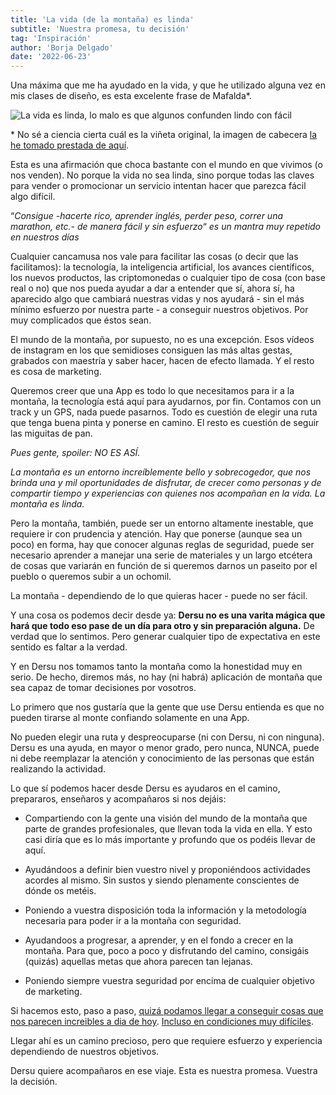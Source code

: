 ```yaml
---
title: 'La vida (de la montaña) es linda'
subtitle: 'Nuestra promesa, tu decisión'
tag: 'Inspiración'
author: 'Borja Delgado'
date: '2022-06-23'
---
```


Una máxima que me ha ayudado en la vida, y que he utilizado alguna vez en mis clases de diseño, es esta excelente frase de Mafalda*.

![La vida es linda, lo malo es que algunos confunden lindo con fácil](/images/posts/es/la-vida-es-linda/picture-01.jpg)

\* No sé a ciencia cierta cuál es la viñeta original, la imagen de cabecera [la he tomado prestada de aquí](https://twitter.com/PRedondas/status/1183393201354244096).

Esta es una afirmación que choca bastante con el mundo en que vivimos (o nos venden). No porque la vida no sea linda, sino porque todas las claves para vender o promocionar un servicio intentan hacer que parezca fácil algo difícil.

“*Consigue -hacerte rico, aprender inglés, perder peso, correr una marathon, etc.- de manera fácil y sin esfuerzo*“ *es un mantra muy repetido en nuestros días*

Cualquier cancamusa nos vale para facilitar las cosas (o decir que las facilitamos): la tecnología, la inteligencia artificial, los avances científicos, los nuevos productos, las criptomonedas o cualquier tipo de cosa (con base real o no) que nos pueda ayudar a dar a entender que sí, ahora sí, ha aparecido algo que cambiará nuestras vidas y nos ayudará - sin el más mínimo esfuerzo por nuestra parte - a conseguir nuestros objetivos. Por muy complicados que éstos sean.

El mundo de la montaña, por supuesto, no es una excepción. Esos vídeos de instagram en los que semidioses consiguen las más altas gestas, grabados con maestría y saber hacer, hacen de efecto llamada. Y el resto es cosa de marketing.

Queremos creer que una App es todo lo que necesitamos para ir a la montaña, la tecnología está aquí para ayudarnos, por fin. Contamos con un track y un GPS, nada puede pasarnos. Todo es cuestión de elegir una ruta que tenga buena pinta y ponerse en camino. El resto es cuestión de seguir las miguitas de pan.

*Pues gente, spoiler: NO ES ASÍ.*

*La montaña es un entorno increíblemente bello y sobrecogedor, que nos brinda una y mil oportunidades de disfrutar, de crecer como personas y de compartir tiempo y experiencias con quienes nos acompañan en la vida. La montaña es linda.*

Pero la montaña, también, puede ser un entorno altamente inestable, que requiere ir con prudencia y atención. Hay que ponerse (aunque sea un poco) en forma, hay que conocer algunas reglas de seguridad, puede ser necesario aprender a manejar una serie de materiales y un largo etcétera de cosas que variarán en función de si queremos darnos un paseito por el pueblo o queremos subir a un ochomil.

La montaña - dependiendo de lo que quieras hacer - puede no ser fácil.

Y una cosa os podemos decir desde ya: **Dersu no es una varita mágica que hará que todo eso pase de un día para otro y sin preparación alguna.** De verdad que lo sentimos. Pero generar cualquier tipo de expectativa en este sentido es faltar a la verdad.

Y en Dersu nos tomamos tanto la montaña como la honestidad muy en serio.
De hecho, diremos más, no hay (ni habrá) aplicación de montaña que sea capaz de tomar decisiones por vosotros.

Lo primero que nos gustaría que la gente que use Dersu entienda es que no pueden tirarse al monte confiando solamente en una App.

No pueden elegir una ruta y despreocuparse (ni con Dersu, ni con ninguna). Dersu es una ayuda, en mayor o menor grado, pero nunca, NUNCA, puede ni debe reemplazar la atención y conocimiento de las personas que están realizando la actividad.

Lo que sí podemos hacer desde Dersu es ayudaros en el camino, prepararos, enseñaros y acompañaros si nos dejáis:

- Compartiendo con la gente una visión del mundo de la montaña que parte de grandes profesionales, que llevan toda la vida en ella. Y esto casi diría que es lo más importante y profundo que os podéis llevar de aquí.
- Ayudándoos a definir bien vuestro nivel y proponiéndoos actividades acordes al mismo. Sin sustos y siendo plenamente conscientes de dónde os metéis.

- Poniendo a vuestra disposición toda la información y la metodología necesaria para poder ir a la montaña con seguridad.

- Ayudandoos a progresar, a aprender, y en el fondo a crecer en la montaña. Para que, poco a poco y disfrutando del camino, consigáis (quizás) aquellas metas que ahora parecen tan lejanas.

- Poniendo siempre vuestra seguridad por encima de cualquier objetivo de marketing.


Si hacemos esto, paso a paso, [quizá podamos llegar a conseguir cosas que nos parecen increibles a dia de hoy](https://www.instagram.com/p/CcfdQM8jvau/). [Incluso en condiciones muy difíciles](https://dersu.uz/es/blog/analisis-de-una-salida/).

Llegar ahí es un camino precioso, pero que requiere esfuerzo y experiencia dependiendo de nuestros objetivos.

Dersu quiere acompañaros en ese viaje.
Esta es nuestra promesa. Vuestra la decisión.

